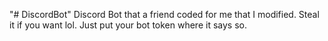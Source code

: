 "# DiscordBot" 
Discord Bot that a friend coded for me that I modified. Steal it if you want lol. Just put your bot token where it says so. 
